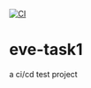
[![CI](https://github.com/Victor-Grinan-Dev/eve-task1/actions/workflows/main.yml/badge.svg)](https://github.com/Victor-Grinan-Dev/eve-task1/actions/workflows/main.yml)
# eve-task1
a ci/cd test project
